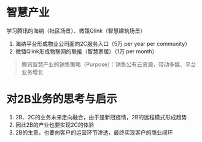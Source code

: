 # 智慧产业

学习腾讯的海纳（社区场景）、微瓴Qlink（智慧建筑场景）

1. 海纳平台形成物业公司面向2C服务入口（5万 per year per community）
2. 微瓴Qlink形成物联网的联接（智慧家居）（1万 per month）

> 腾讯智慧产业的销售策略（Purpose）：销售公有云资源，带动多媒、平台业务增长

# 对2B业务的思考与启示

1. 2B、2C的业务未来走向融合，由于是新冠疫情，2B的远程模式形成趋势
2. 因此2B的产业也要实现2C的体验
3. 2B的生意，也要向客户的运营环节渗透，最终实现客户的商业闭环
